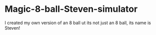 # Magic-8-ball-Steven-simulator
I created my own version of an 8 ball ut its not just an 8 ball, its name is Steven!
